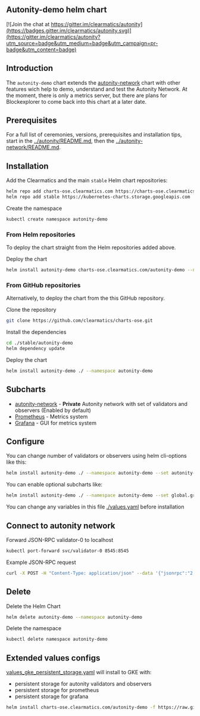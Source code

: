 ## Autonity-demo helm chart
[![Join the chat at https://gitter.im/clearmatics/autonity](https://badges.gitter.im/clearmatics/autonity.svg)](https://gitter.im/clearmatics/autonity?utm_source=badge&utm_medium=badge&utm_campaign=pr-badge&utm_content=badge)

## Introduction
The `autonity-demo` chart extends the [autonity-network](../autonity-network/README.md) chart with other features wich help to demo, understand and test the Autonity Network. At the moment, there is only a metrics server, but there are plans for Blockexplorer to come back into this chart at a later date.

## Prerequisites
For a full list of ceremonies, versions, prerequisites and installation tips, start in the [../autonity/README.md](../autonity/README.md), then the [../autonity-network/README.md](../autonity-network/README.md).

## Installation
Add the Clearmatics and the main `stable` Helm chart repositories:
```bash
helm repo add charts-ose.clearmatics.com https://charts-ose.clearmatics.com
helm repo add stable https://kubernetes-charts.storage.googleapis.com
```
Create the namespace
```bash
kubectl create namespace autonity-demo
```

### From Helm repositories
To deploy the chart straight from the Helm repositories added above.

Deploy the chart
```bash
helm install autonity-demo charts-ose.clearmatics.com/autonity-demo --namespace autonity-demo
```

### From GitHub repositories
Alternatively, to deploy the chart from the this GitHub repository.

Clone the repository
```bash
git clone https://github.com/clearmatics/charts-ose.git
```

Install the dependencies
```bash
cd ./stable/autonity-demo
helm dependency update
```

Deploy the chart
```bash
helm install autonity-demo ./ --namespace autonity-demo
```

## Subcharts
* [autonity-network](../autonity-network) - **Private** Autonity network with set of validators and observers (Enabled by default)
* [Prometheus](https://github.com/helm/charts/tree/master/stable/prometheus) - Metrics system
* [Grafana](https://github.com/helm/charts/tree/master/stable/grafana) - GUI for metrics system

## Configure
You can change number of validators or observers using helm cli-options like this:
```bash
helm install autonity-demo ./ --namespace autonity-demo --set autonity-network.validators.num=6,autonity-network.observers.num=2
```

You can enable optional subcharts like:
```bash
helm install autonity-demo ./ --namespace autonity-demo --set global.grafana.enabled=true
```

You can change any variables in this file [./values.yaml](values.yaml) before installation

## Connect to autonity network
Forward JSON-RPC validator-0 to localhost
```bash
kubectl port-forward svc/validator-0 8545:8545
```

Example JSON-RPC request
```bash
curl -X POST -H "Content-Type: application/json" --data '{"jsonrpc":"2.0","method":"web3_clientVersion","params":[],"id":67}' http://localhost:8545
```

## Delete
Delete the Helm Chart
```bash
helm delete autonity-demo --namespace autonity-demo
```

Delete the namespace
```bash
kubectl delete namespace autonity-demo
```

## Extended values configs
[values_gke_persistent_storage.yaml](./values_gke_persistent_storage.yaml) will install to GKE with:
- persistent storage for autonity validators and observers
- persistent storage for prometheus
- persistent storage for grafana

```bash
helm install charts-ose.clearmatics.com/autonity-demo -f https://raw.githubusercontent.com/clearmatics/charts-ose/master/stable/autonity-demo/values_gke_persistent_storage.yaml --namespace autonity-demo
```
